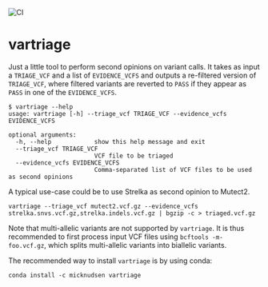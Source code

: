 ![CI](https://github.com/micknudsen/vartriage/workflows/CI/badge.svg)

# vartriage

Just a little tool to perform second opinions on variant calls. It takes as input a `TRIAGE_VCF` and a list of `EVIDENCE_VCFS` and outputs a re-filtered version of `TRIAGE_VCF`, where filtered variants are reverted to `PASS` if they appear as `PASS` in one of the `EVIDENCE_VCFS`.

```
$ vartriage --help
usage: vartriage [-h] --triage_vcf TRIAGE_VCF --evidence_vcfs EVIDENCE_VCFS

optional arguments:
  -h, --help            show this help message and exit
  --triage_vcf TRIAGE_VCF
                        VCF file to be triaged
  --evidence_vcfs EVIDENCE_VCFS
                        Comma-separated list of VCF files to be used as second opinions
```

A typical use-case could be to use Strelka as second opinion to Mutect2.

```
vartriage --triage_vcf mutect2.vcf.gz --evidence_vcfs strelka.snvs.vcf.gz,strelka.indels.vcf.gz | bgzip -c > triaged.vcf.gz
```

Note that multi-allelic variants are not supported by `vartriage`. It is thus recommended to first process input VCF files using `bcftools -m- foo.vcf.gz`, which splits multi-allelic variants into biallelic variants.

The recommended way to install `vartriage` is by using conda:
```
conda install -c micknudsen vartriage
```
